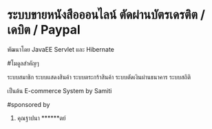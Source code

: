 # ระบบขายหนังสือออนไลน์ ตัดผ่านบัตรเดรติต /เดบิต / Paypal

พัฒนาโดย JavaEE Servlet และ Hibernate

#โมดูลสำคัญๆ 

ระบบสมาชิก
ระบบแสดงสินค้า
ระบบตระกร้าสินค้า
ระบบตัดเงินผ่านธนาคาร
ระบบสถิติ

เป็นต้น
E-commerce System by Samiti

#sponsored by
1. คุณฐาปนา ******ตย์

